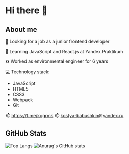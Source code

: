 # Hi there 👋 
## About me
:mag_right: Looking for a job as a junior frontend developer

:seedling: Learning JavaScript and React.js at Yandex.Praktikum

:recycle: Worked as environmental engineer for 6 years

:computer: Technology stack:
* JavaScript
* HTML5
* CSS3
* Webpack
* Git

:mailbox: https://t.me/kogrms
:mailbox: kostya-babushkin@yandex.ru

## GitHub Stats
![Top Langs](https://github-readme-stats.vercel.app/api/top-langs/?username=kogrms&show_icons=true&theme=vue-dark)
![Anurag's GitHub stats](https://github-readme-stats.vercel.app/api?username=kogrms&show_icons=true&theme=vue-dark)
